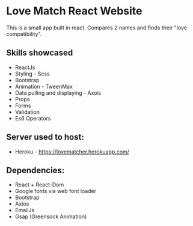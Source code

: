 # Love Match React Website
This is a small app built in react. Compares 2 names and finds their "love compatibility".

## Skills showcased

- ReactJs
- Styling - Scss
- Bootstrap
- Animation - TweenMax
- Data pulling and displaying - Axois
- Props
- Forms
- Validation
- Es6 Operators

## Server used to host:

- Heroku - https://lovematcher.herokuapp.com/

## Dependencies:

- React + React-Dom
- Google fonts via web font loader
- Bootstrap
- Axios
- EmailJs
- Gsap (Greensock Animation)


